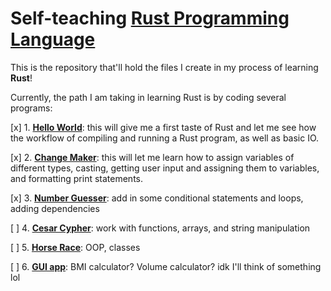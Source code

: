 # Self-teaching [Rust Programming Language](https://www.rust-lang.org/) 

This is the repository that'll hold the files I create in my process of learning **Rust**!

Currently, the path I am taking in learning Rust is by coding several programs:

[x] 1. <ins>**Hello World**</ins>: this will give me a first taste of Rust and let me see how the workflow of compiling and running a Rust program, as well as basic IO.

[x] 2. <ins>**Change Maker**</ins>: this will let me learn how to assign variables of different types, casting, getting user input and assigning them to variables, and formatting print statements.

[x] 3. <ins>**Number Guesser**</ins>: add in some conditional statements and loops, adding dependencies

[ ] 4. <ins>**Cesar Cypher**</ins>: work with functions, arrays, and string manipulation

[ ] 5. <ins>**Horse Race**</ins>: OOP, classes

[ ] 6. <ins>**GUI app**</ins>: BMI calculator? Volume calculator? idk I'll think of something lol
